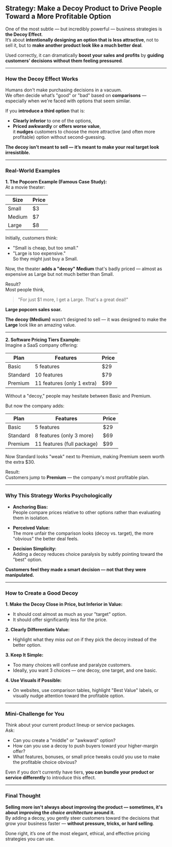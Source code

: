 ## Strategy: Make a Decoy Product to Drive People Toward a More Profitable Option

One of the most subtle — but incredibly powerful — business strategies is **the Decoy Effect**.  
It’s about **intentionally designing an option that is less attractive**, not to sell it, but to **make another product look like a much better deal**.

Used correctly, it can dramatically **boost your sales and profits** by **guiding customers’ decisions without them feeling pressured**.

---

### How the Decoy Effect Works

Humans don't make purchasing decisions in a vacuum.  
We often decide what’s "good" or "bad" based on **comparisons** — especially when we're faced with options that seem similar.

If you **introduce a third option** that is:

- **Clearly inferior** to one of the options,
- **Priced awkwardly** or **offers worse value**,  
it **nudges** customers to choose the more attractive (and often more profitable) option without second-guessing.

**The decoy isn’t meant to sell — it’s meant to make your real target look irresistible.**

---

### Real-World Examples

**1. The Popcorn Example (Famous Case Study):**  
At a movie theater:

| Size       | Price      |
|------------|------------|
| Small      | $3         |
| Medium     | $7         |
| Large      | $8         |

Initially, customers think:  
- "Small is cheap, but too small."  
- "Large is too expensive."  
So they might just buy a Small.

Now, the theater **adds a "decoy" Medium** that's badly priced — almost as expensive as Large but not much better than Small.

Result?  
Most people think,  
> "For just $1 more, I get a Large. That's a great deal!"

**Large popcorn sales soar.**

**The decoy (Medium)** wasn’t designed to sell — it was designed to make the **Large** look like an amazing value.

---

**2. Software Pricing Tiers Example:**  
Imagine a SaaS company offering:

| Plan         | Features                  | Price |
|--------------|----------------------------|-------|
| Basic        | 5 features                  | $29   |
| Standard     | 10 features                 | $79   |
| Premium      | 11 features (only 1 extra)  | $99   |

Without a "decoy," people may hesitate between Basic and Premium.

But now the company adds:

| Plan         | Features                  | Price |
|--------------|----------------------------|-------|
| Basic        | 5 features                  | $29   |
| Standard     | 8 features (only 3 more)    | $69   |
| Premium      | 11 features (full package)  | $99   |

Now Standard looks "weak" next to Premium, making Premium seem worth the extra $30.

Result:  
Customers jump to **Premium** — the company's most profitable plan.

---

### Why This Strategy Works Psychologically

- **Anchoring Bias:**  
  People compare prices relative to other options rather than evaluating them in isolation.
  
- **Perceived Value:**  
  The more unfair the comparison looks (decoy vs. target), the more "obvious" the better deal feels.

- **Decision Simplicity:**  
  Adding a decoy reduces choice paralysis by subtly pointing toward the "best" option.

**Customers feel they made a smart decision — not that they were manipulated.**

---

### How to Create a Good Decoy

**1. Make the Decoy Close in Price, but Inferior in Value:**  
- It should cost almost as much as your "target" option.
- It should offer significantly less for the price.

**2. Clearly Differentiate Value:**  
- Highlight what they *miss out on* if they pick the decoy instead of the better option.

**3. Keep It Simple:**  
- Too many choices will confuse and paralyze customers.
- Ideally, you want 3 choices — one decoy, one target, and one basic.

**4. Use Visuals if Possible:**  
- On websites, use comparison tables, highlight "Best Value" labels, or visually nudge attention toward the profitable option.

---

### Mini-Challenge for You

Think about your current product lineup or service packages.  
Ask:

- Can you create a "middle" or "awkward" option?
- How can you use a decoy to push buyers toward your higher-margin offer?
- What features, bonuses, or small price tweaks could you use to make the profitable choice obvious?

Even if you don't currently have tiers, **you can bundle your product or service differently** to introduce this effect.

---

### Final Thought

**Selling more isn't always about improving the product — sometimes, it's about improving the *choice architecture* around it.**  
By adding a decoy, you gently steer customers toward the decisions that grow your business faster — **without pressure, tricks, or hard selling**.

Done right, it’s one of the most elegant, ethical, and effective pricing strategies you can use.
